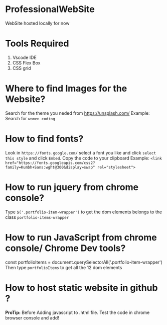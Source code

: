 # ProfessionalWebSite
WebSite hosted locally for now


# Tools Required
1. Vscode IDE
2. CSS Flex Box
3. CSS grid

# Where to find Images for the Website?
Search for the theme you neded from https://unsplash.com/
Example: Search for `women coding`

# How to find fonts?
Look in `https://fonts.google.com/` select a font you like and click `select this style` and click `Embed`. Copy the code to your clipboard
Example: `<link href="https://fonts.googleapis.com/css2?family=Kumbh+Sans:wght@300&display=swap" rel="stylesheet">`


# How to run jquery from chrome console?
Type `$('.portfolio-item-wrapper')` to get the dom elements belongs to the class `portfolio-items-wrapper`

# How to run JavaScript from chrome console/ Chrome Dev tools?

const portfolioItems = document.querySelectorAll('.portfolio-item-wrapper')
Then type `portfolioItems` to get all the 12 dom elements

# How to host static website in github ?

**ProTip:**
Before Adding javascript to .html file. Test the code in chrome browser console and add!